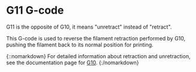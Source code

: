 
# G11 G-code

G11 is the opposite of G10, it means "unretract" instead of "retract".

This G-code is used to reverse the filament retraction performed by G10, pushing the filament back to its normal position for printing.

{::nomarkdown}
<sl-alert variant="neutral" open>
  <sl-icon slot="icon" name="info-circle"></sl-icon>
  For detailed information about retraction and unretraction, see the documentation page for <a href="g10">G10</a>.
</sl-alert>
{:/nomarkdown}

